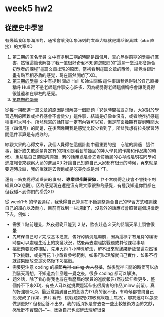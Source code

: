 # week5 hw2
## 從歷史中學習

有幾篇我印象滿深的，通常會讓我印象深刻的文章大概就是講話很真誠（aka 直接）的文章XD
1. [第二期的匿名學員](https://github.com/Lidemy/mentor-program-2nd/issues/17)
文中有提到二期的時間是四個月，真心覺得前期的學員好厲害，然後這篇也解答了我一值很好奇但不知道怎麼問的"這是一堂沒那麼適合初學者的課程"這篇文章出現的原因，當初看到這篇文章的時候，總覺得跟計畫有點互相矛盾的感覺，現在豁然開朗了XD。
2. [第三期的學員](https://github.com/Lidemy/mentor-program-3rd/issues/15)
文中有提到 關於 Huli 和師生關係 這件事讓我覺得對於自己直接稱呼 Huli 而不是老師這件事安心許多，因為總覺得老師這個稱呼會讓我覺得很遙遠和在學校的感覺。
3. [第四期的學員](https://github.com/Lidemy/mentor-program-4th/issues/30)

從每一期都選一篇文章的原因是想解答一個問題「究竟時間拉長之後，大家對於學習遇到的困難或挫折感會不會變少」這件事，結論是好像並沒有，或者說挫折感這種事可大可小，所以想寫的話其實一定有內容可以寫，但是前面幾期有提到時間太短（四個月）的問題，在後面幾期我是感覺比較少看到了，所以我想有拉長學習時間這件事算是有成效的。

綜觀大家的心得文章，我個人覺得在這個計劃中最重要的是　心態的調適　這件事，挫折或失敗感是肯定有的(特別是看到前幾屆的神人學員的作業和作品集的時候)，重點是自己要能夠調適，我的話應該是會去看前幾屆的心得或是現在同學的進度報告來觀察大家的進展XD 好讓自己知道自己大家都有很弱的時候，再來就是要適時放鬆，我的話就是去慢跑或是吃美食或是滑 YT。

還有一點我覺得滿重要的事項：
**專案很推薦要做**，但不太曉得之後會不會找不到組員QQ(悲觀)，因為感覺現在還是沒有跟大家很熟的感覺，有種我知道你們都在但我碰不到你們的感受XD

從 week1-5 的學習過程，我覺得自己算是在不斷調整適合自己的學習方式和訓練自己的細心以及耐心，目前有找到一些規律了，沒意外的話應該會照著這個規律走下去，例如：
* 需要 1 點前睡覺，熬夜最晚只能到 2 點，熬夜超過 3 天的話隔天早上頭會很暈
* 先確保自己可以完成基本進度，告好的情況是超前，因為這樣才有足夠的緩衝時間可以處理生活上的突發狀況，然後再去處理挑戰題或其他課程事項
* 挑戰題要設停損點，先用大約 1 小時想解法，解不出來就該果斷放棄這次然後下次挑戰，或是再花 1 小時看參考範例，如果可以理解就自己實作，如果不行就該果斷放棄這次然後下次挑戰。
* 需要更注意 coding 的細節~~免得 esling 大人發威~~，然後覺得卡關的時候可以放到隔天再想，不知道為什麼睡一覺之後，很多 coding 都可以解決。
* 題外話，除了看心得我也有在看歷屆的學員的進度報告(然後延伸看更多，整個停不下來XD)，有些人可以從挑戰題延伸出很厲害的作品(minw 前輩)，真的好強喔Q_Q，最近意識到自己的創造力(?)真的很不優，有時候都會問自己說:完成了作業、影片看完、挑戰題寫完(超級挑戰題上無法)，那我還可以怎麼做到更好? 但都回答不出來，我的話頂多是會去查一些比較技術方面的文獻，感覺挺不實際的~"~，因為自己也沒辦法理解很深

